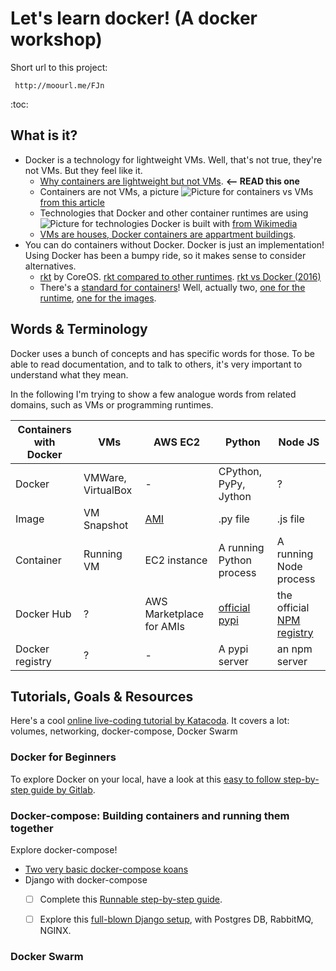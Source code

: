 # Let's learn docker! (A docker workshop)

Short url to this project:

     http://moourl.me/FJn

:toc:

## What is it?

* Docker is a technology for lightweight VMs. Well, that's not true, they're not VMs. But they feel like it.
  * [Why containers are lightweight but not VMs](https://www.upguard.com/articles/docker-vs.-vmware-how-do-they-stack-up). **<-- READ this one**
  * Containers are not VMs, a picture
    ![Picture for containers vs VMs](https://www.sdxcentral.com/wp-content/uploads/2016/01/containers-versus-virtual-machines-docker-inc-rightscale.jpg) [from this article](https://www.sdxcentral.com/cloud/containers/definitions/containers-vs-vms/)
  * Technologies that Docker and other container runtimes are using
    ![Picture for technologies Docker is built with](https://upload.wikimedia.org/wikipedia/commons/thumb/0/09/Docker-linux-interfaces.svg/400px-Docker-linux-interfaces.svg.png) [from Wikimedia](https://commons.wikimedia.org/wiki/File:Docker-linux-interfaces.svg)
  * [VMs are houses, Docker containers are appartment buildings](https://blog.docker.com/2016/03/containers-are-not-vms/).
* You can do containers without Docker. Docker is just an implementation! Using Docker has been a bumpy ride, so it makes sense to consider alternatives.
  * [rkt](https://coreos.com/rkt) by CoreOS. [rkt compared to other runtimes](https://coreos.com/rkt/docs/latest/rkt-vs-other-projects.html). [rkt vs Docker (2016)](https://bobcares.com/blog/docker-vs-rkt-rocket/)
  * There's a [standard for containers](https://www.opencontainers.org/)! Well, actually two, [one for the runtime](https://github.com/opencontainers/runtime-spec), [one for the images](https://github.com/opencontainers/image-spec).

## Words & Terminology

Docker uses a bunch of concepts and has specific words for those. To be able to read documentation, and to talk to others, it's very important to understand what they mean.

In the following I'm trying to show a few analogue words from related domains, such as VMs or programming runtimes.

| Containers with Docker | VMs | AWS EC2 | Python | Node JS |
|--------|-----|---------|--------|---------|
| Docker | VMWare, VirtualBox | - | CPython, PyPy, Jython | ? |
| Image | VM Snapshot | [AMI](http://docs.aws.amazon.com/AWSEC2/latest/UserGuide/AMIs.html) | .py file | .js file |
| Container | Running VM | EC2 instance | A running Python process | A running Node process |
| Docker Hub | ? | AWS Marketplace for AMIs | [official pypi](https://pypi.python.org/) | the official [NPM registry](https://www.npmjs.com/) |
| Docker registry | ? | - | A pypi server | an npm server |

## Tutorials, Goals & Resources

Here's a cool [online live-coding tutorial by Katacoda](https://www.katacoda.com/courses/docker). It covers a lot: volumes, networking, docker-compose, Docker Swarm

### Docker for Beginners

To explore Docker on your local, have a look at this [easy to follow step-by-step guide by Gitlab](https://gitlab.com/bti360-kata/docker-intro/wikis/Homework).

### Docker-compose: Building containers and running them together

Explore docker-compose!

* [Two very basic docker-compose koans](./docker-compose-koans/)
* Django with docker-compose
  * [ ] Complete this [Runnable step-by-step guide](https://runnable.com/docker/python/docker-compose-with-django-apps).
  * [ ] Explore this [full-blown Django setup](https://github.com/damsonn/django-docker-compose), with Postgres DB, RabbitMQ, NGINX.


### Docker Swarm
